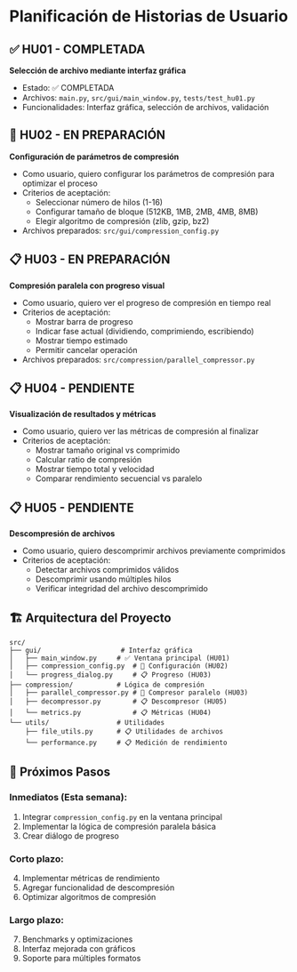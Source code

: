 # Planificación de Historias de Usuario

## ✅ HU01 - COMPLETADA
**Selección de archivo mediante interfaz gráfica**
- Estado: ✅ COMPLETADA
- Archivos: `main.py`, `src/gui/main_window.py`, `tests/test_hu01.py`
- Funcionalidades: Interfaz gráfica, selección de archivos, validación

## 🔄 HU02 - EN PREPARACIÓN
**Configuración de parámetros de compresión**
- Como usuario, quiero configurar los parámetros de compresión para optimizar el proceso
- Criterios de aceptación:
  - Seleccionar número de hilos (1-16)
  - Configurar tamaño de bloque (512KB, 1MB, 2MB, 4MB, 8MB)
  - Elegir algoritmo de compresión (zlib, gzip, bz2)
- Archivos preparados: `src/gui/compression_config.py`

## 📋 HU03 - EN PREPARACIÓN
**Compresión paralela con progreso visual**
- Como usuario, quiero ver el progreso de compresión en tiempo real
- Criterios de aceptación:
  - Mostrar barra de progreso
  - Indicar fase actual (dividiendo, comprimiendo, escribiendo)
  - Mostrar tiempo estimado
  - Permitir cancelar operación
- Archivos preparados: `src/compression/parallel_compressor.py`

## 📋 HU04 - PENDIENTE
**Visualización de resultados y métricas**
- Como usuario, quiero ver las métricas de compresión al finalizar
- Criterios de aceptación:
  - Mostrar tamaño original vs comprimido
  - Calcular ratio de compresión
  - Mostrar tiempo total y velocidad
  - Comparar rendimiento secuencial vs paralelo

## 📋 HU05 - PENDIENTE
**Descompresión de archivos**
- Como usuario, quiero descomprimir archivos previamente comprimidos
- Criterios de aceptación:
  - Detectar archivos comprimidos válidos
  - Descomprimir usando múltiples hilos
  - Verificar integridad del archivo descomprimido

## 🏗️ Arquitectura del Proyecto

```
src/
├── gui/                    # Interfaz gráfica
│   ├── main_window.py     # ✅ Ventana principal (HU01)
│   ├── compression_config.py  # 🔄 Configuración (HU02)
│   └── progress_dialog.py     # 📋 Progreso (HU03)
├── compression/           # Lógica de compresión
│   ├── parallel_compressor.py # 🔄 Compresor paralelo (HU03)
│   ├── decompressor.py        # 📋 Descompresor (HU05)
│   └── metrics.py             # 📋 Métricas (HU04)
└── utils/                 # Utilidades
    ├── file_utils.py      # 📋 Utilidades de archivos
    └── performance.py     # 📋 Medición de rendimiento
```

## 🎯 Próximos Pasos

### Inmediatos (Esta semana):
1. Integrar `compression_config.py` en la ventana principal
2. Implementar la lógica de compresión paralela básica
3. Crear diálogo de progreso

### Corto plazo:
4. Implementar métricas de rendimiento
5. Agregar funcionalidad de descompresión
6. Optimizar algoritmos de compresión

### Largo plazo:
7. Benchmarks y optimizaciones
8. Interfaz mejorada con gráficos
9. Soporte para múltiples formatos
